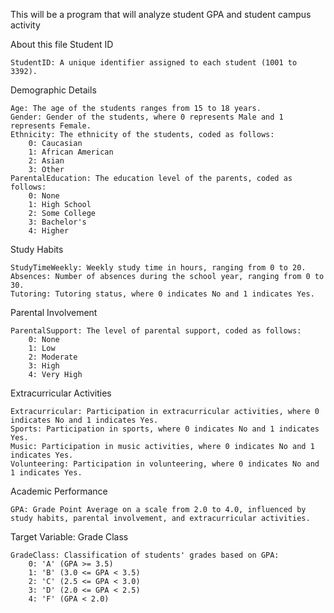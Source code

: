 This will be a program that will analyze student GPA and student campus activity

About this file
Student ID

    StudentID: A unique identifier assigned to each student (1001 to 3392).

Demographic Details

    Age: The age of the students ranges from 15 to 18 years.
    Gender: Gender of the students, where 0 represents Male and 1 represents Female.
    Ethnicity: The ethnicity of the students, coded as follows:
        0: Caucasian
        1: African American
        2: Asian
        3: Other
    ParentalEducation: The education level of the parents, coded as follows:
        0: None
        1: High School
        2: Some College
        3: Bachelor's
        4: Higher

Study Habits

    StudyTimeWeekly: Weekly study time in hours, ranging from 0 to 20.
    Absences: Number of absences during the school year, ranging from 0 to 30.
    Tutoring: Tutoring status, where 0 indicates No and 1 indicates Yes.

Parental Involvement

    ParentalSupport: The level of parental support, coded as follows:
        0: None
        1: Low
        2: Moderate
        3: High
        4: Very High

Extracurricular Activities

    Extracurricular: Participation in extracurricular activities, where 0 indicates No and 1 indicates Yes.
    Sports: Participation in sports, where 0 indicates No and 1 indicates Yes.
    Music: Participation in music activities, where 0 indicates No and 1 indicates Yes.
    Volunteering: Participation in volunteering, where 0 indicates No and 1 indicates Yes.

Academic Performance

    GPA: Grade Point Average on a scale from 2.0 to 4.0, influenced by study habits, parental involvement, and extracurricular activities.

Target Variable: Grade Class

    GradeClass: Classification of students' grades based on GPA:
        0: 'A' (GPA >= 3.5)
        1: 'B' (3.0 <= GPA < 3.5)
        2: 'C' (2.5 <= GPA < 3.0)
        3: 'D' (2.0 <= GPA < 2.5)
        4: 'F' (GPA < 2.0)
